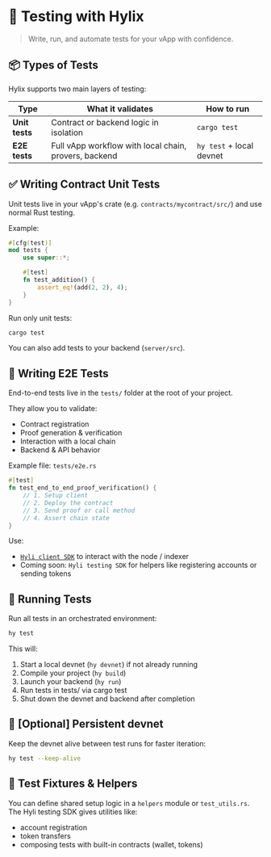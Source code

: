 # 🧪 Testing with Hylix

> Write, run, and automate tests for your vApp with confidence.

## 📦 Types of Tests

Hylix supports two main layers of testing:

| Type           | What it validates                                     | How to run          |
| -------------- | ----------------------------------------------------- | ------------------- |
| **Unit tests** | Contract or backend logic in isolation                | `cargo test`        |
| **E2E tests**  | Full vApp workflow with local chain, provers, backend | `hy test` + local devnet |

## ✅ Writing Contract Unit Tests

Unit tests live in your vApp's crate (e.g. `contracts/mycontract/src/`) and use normal Rust testing.

Example:

```rust
#[cfg(test)]
mod tests {
    use super::*;

    #[test]
    fn test_addition() {
        assert_eq!(add(2, 2), 4);
    }
}
```

Run only unit tests:

```bash
cargo test
```

You can also add tests to your backend (`server/src`).

## 🧪 Writing E2E Tests

End-to-end tests live in the `tests/` folder at the root of your project.

They allow you to validate:

- Contract registration
- Proof generation & verification
- Interaction with a local chain
- Backend & API behavior

Example file: `tests/e2e.rs`

```rust
#[test]
fn test_end_to_end_proof_verification() {
    // 1. Setup client
    // 2. Deploy the contract
    // 3. Send proof or call method
    // 4. Assert chain state
}
```

Use:

- [`Hyli client SDK`](https://crates.io/crates/hyle-client-sdk) to interact with the node / indexer
- Coming soon: `Hyli testing SDK` for helpers like registering accounts or sending tokens <!--TODO: add Hyli testing SDK link-->

## 🚀 Running Tests

Run all tests in an orchestrated environment:

```bash
hy test
```

This will:

1. Start a local devnet (`hy devnet`) if not already running
1. Compile your project (`hy build`)
1. Launch your backend (`hy run`)
1. Run tests in tests/ via cargo test
1. Shut down the devnet and backend after completion

## 🔁 [Optional] Persistent devnet

Keep the devnet alive between test runs for faster iteration:

```bash
hy test --keep-alive
```

## 🧪 Test Fixtures & Helpers

You can define shared setup logic in a `helpers` module or `test_utils.rs`. The Hyli testing SDK gives utilities like:

- account registration
- token transfers
- composing tests with built-in contracts (wallet, tokens)
